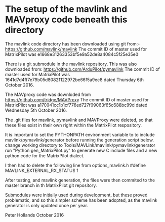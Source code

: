 # The setup of the mavlink and MAVproxy code beneath this directory

The mavlink code directory has been downloaded using git from:-
https://github.com/mavlink/mavlink
The commit ID of master used for MatrixPilot was 
e1668e31263353bf5e9a52de8a4084c5f25e35e0

There is a git submodule in the mavlink repository. 
This was also downloaded from:
https://github.com/ArduPilot/pymavlink
The commit ID of master used for MatrixPilot was
1641d7d4ff7e79b05d80821122972be66f5a9ec8 dated Thursday 6th October 2016.

The MAVproxy code was downloded from
https://github.com/tridge/MAVProxy
The commit ID of master used for MatrixPilot was
a170041cc1b1cf776ed727f09063f65c688bc99d dated Wednesday 5th October 2016.

The .git files for mavlink, pymavlink and MAVProxy were deleted, 
so that these files exist in their own right within 
the MatrixPilot respository. 

It is important to set the PYTHONPATH environment variable to to include
mavlink/pymavlink/generator before running the generation script below.
change working directory to
Tools/MAVLink/mavlink/pymavlink/generator
run "Python gen_MatrixPilot.py" to generate new C include files and a new python code for the MatrixPilot dialect.

I then had to delete the following line from options_mavlink.h
#define MAVLINK_EXTERNAL_RX_STATUS          1

After testing, and mavlink generation, the files were then commited 
to the master branch in th MatrixPilot git repository. 

Submodules were initially used during development, but these proved 
problematic, and so this simpler scheme has been adopted, 
as the mavlink generator is only updated once per year.

Peter Hollands 
October 2016

